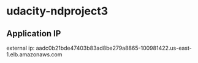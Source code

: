 # udacity-ndproject3

## Application IP
external ip: aadc0b21bde47403b83ad8be279a8865-100981422.us-east-1.elb.amazonaws.com 